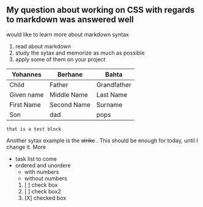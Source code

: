 ## My question about working on CSS with regards to markdown was answered well
would like to learn more about markdown syntax
1. read about markdown
2. study the sytax and memorize as much as possible
3. apply some of them on your project

| Yohannes  |  Berhane   |  Bahta  |    
| --- | ---- | ---- |
|Child | Father | Grandfather    |    
| Given name   | Middle Name    | Last Name   |
|First Name    | Second Name   |  Surname  |    
| Son  |  dad   | pops   |
 
``` that is a test block ```

Another sytax example is the ~~strike~~ . This should be enough for today, until I change it.
More  
* task list to come
* ordered and unordere
  * with numbers
  * without numbers
  1. [ ] check box
  2. [ ] check box2
  3. [X] checked box
